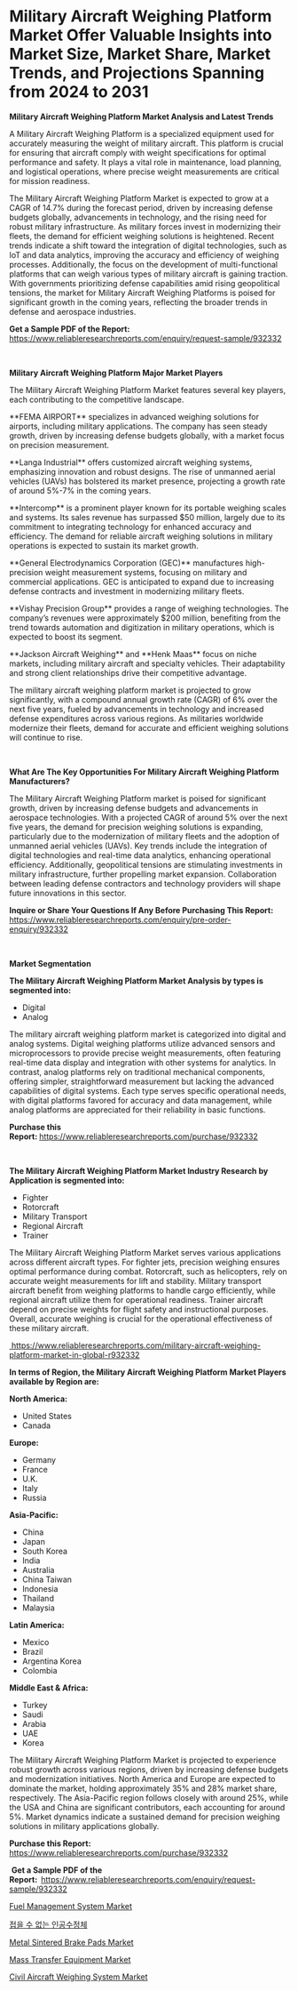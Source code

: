 <p><h1>Military Aircraft Weighing Platform Market Offer Valuable Insights into Market Size, Market Share, Market Trends, and Projections Spanning from 2024 to 2031</h1></p><p><strong>Military Aircraft Weighing Platform Market Analysis and Latest Trends</strong></p>
<p><p>A Military Aircraft Weighing Platform is a specialized equipment used for accurately measuring the weight of military aircraft. This platform is crucial for ensuring that aircraft comply with weight specifications for optimal performance and safety. It plays a vital role in maintenance, load planning, and logistical operations, where precise weight measurements are critical for mission readiness.</p><p>The Military Aircraft Weighing Platform Market is expected to grow at a CAGR of 14.7% during the forecast period, driven by increasing defense budgets globally, advancements in technology, and the rising need for robust military infrastructure. As military forces invest in modernizing their fleets, the demand for efficient weighing solutions is heightened. Recent trends indicate a shift toward the integration of digital technologies, such as IoT and data analytics, improving the accuracy and efficiency of weighing processes. Additionally, the focus on the development of multi-functional platforms that can weigh various types of military aircraft is gaining traction. With governments prioritizing defense capabilities amid rising geopolitical tensions, the market for Military Aircraft Weighing Platforms is poised for significant growth in the coming years, reflecting the broader trends in defense and aerospace industries.</p></p>
<p><strong>Get a Sample PDF of the Report:&nbsp;</strong> <a href="https://www.reliableresearchreports.com/enquiry/request-sample/932332">https://www.reliableresearchreports.com/enquiry/request-sample/932332</a></p>
<p>&nbsp;</p>
<p><strong>Military Aircraft Weighing Platform Major Market Players</strong></p>
<p><p>The Military Aircraft Weighing Platform Market features several key players, each contributing to the competitive landscape. </p><p>**FEMA AIRPORT** specializes in advanced weighing solutions for airports, including military applications. The company has seen steady growth, driven by increasing defense budgets globally, with a market focus on precision measurement.</p><p>**Langa Industrial** offers customized aircraft weighing systems, emphasizing innovation and robust designs. The rise of unmanned aerial vehicles (UAVs) has bolstered its market presence, projecting a growth rate of around 5%-7% in the coming years.</p><p>**Intercomp** is a prominent player known for its portable weighing scales and systems. Its sales revenue has surpassed $50 million, largely due to its commitment to integrating technology for enhanced accuracy and efficiency. The demand for reliable aircraft weighing solutions in military operations is expected to sustain its market growth.</p><p>**General Electrodynamics Corporation (GEC)** manufactures high-precision weight measurement systems, focusing on military and commercial applications. GEC is anticipated to expand due to increasing defense contracts and investment in modernizing military fleets.</p><p>**Vishay Precision Group** provides a range of weighing technologies. The company’s revenues were approximately $200 million, benefiting from the trend towards automation and digitization in military operations, which is expected to boost its segment.</p><p>**Jackson Aircraft Weighing** and **Henk Maas** focus on niche markets, including military aircraft and specialty vehicles. Their adaptability and strong client relationships drive their competitive advantage.</p><p>The military aircraft weighing platform market is projected to grow significantly, with a compound annual growth rate (CAGR) of 6% over the next five years, fueled by advancements in technology and increased defense expenditures across various regions. As militaries worldwide modernize their fleets, demand for accurate and efficient weighing solutions will continue to rise.</p></p>
<p>&nbsp;</p>
<p><strong>What Are The Key Opportunities For Military Aircraft Weighing Platform Manufacturers?</strong></p>
<p><p>The Military Aircraft Weighing Platform market is poised for significant growth, driven by increasing defense budgets and advancements in aerospace technologies. With a projected CAGR of around 5% over the next five years, the demand for precision weighing solutions is expanding, particularly due to the modernization of military fleets and the adoption of unmanned aerial vehicles (UAVs). Key trends include the integration of digital technologies and real-time data analytics, enhancing operational efficiency. Additionally, geopolitical tensions are stimulating investments in military infrastructure, further propelling market expansion. Collaboration between leading defense contractors and technology providers will shape future innovations in this sector.</p></p>
<p><strong>Inquire or Share Your Questions If Any Before Purchasing This Report:</strong> <a href="https://www.reliableresearchreports.com/enquiry/pre-order-enquiry/932332">https://www.reliableresearchreports.com/enquiry/pre-order-enquiry/932332</a></p>
<p>&nbsp;</p>
<p><strong>Market Segmentation</strong></p>
<p><strong>The Military Aircraft Weighing Platform Market Analysis by types is segmented into:</strong></p>
<p><ul><li>Digital</li><li>Analog</li></ul></p>
<p><p>The military aircraft weighing platform market is categorized into digital and analog systems. Digital weighing platforms utilize advanced sensors and microprocessors to provide precise weight measurements, often featuring real-time data display and integration with other systems for analytics. In contrast, analog platforms rely on traditional mechanical components, offering simpler, straightforward measurement but lacking the advanced capabilities of digital systems. Each type serves specific operational needs, with digital platforms favored for accuracy and data management, while analog platforms are appreciated for their reliability in basic functions.</p></p>
<p><strong>Purchase this Report:&nbsp;</strong><a href="https://www.reliableresearchreports.com/purchase/932332">https://www.reliableresearchreports.com/purchase/932332</a></p>
<p>&nbsp;</p>
<p><strong>The Military Aircraft Weighing Platform Market Industry Research by Application is segmented into:</strong></p>
<p><ul><li>Fighter</li><li>Rotorcraft</li><li>Military Transport</li><li>Regional Aircraft</li><li>Trainer</li></ul></p>
<p><p>The Military Aircraft Weighing Platform Market serves various applications across different aircraft types. For fighter jets, precision weighing ensures optimal performance during combat. Rotorcraft, such as helicopters, rely on accurate weight measurements for lift and stability. Military transport aircraft benefit from weighing platforms to handle cargo efficiently, while regional aircraft utilize them for operational readiness. Trainer aircraft depend on precise weights for flight safety and instructional purposes. Overall, accurate weighing is crucial for the operational effectiveness of these military aircraft.</p></p>
<p><a href="https://www.reliableresearchreports.com/military-aircraft-weighing-platform-market-in-global-r932332">&nbsp;https://www.reliableresearchreports.com/military-aircraft-weighing-platform-market-in-global-r932332</a></p>
<p><strong>In terms of Region, the Military Aircraft Weighing Platform Market Players available by Region are:</strong></p>
<p>
    <p> <strong> North America: </strong>
        <ul>
            <li>United States</li>
            <li>Canada</li>
        </ul>
        </p> 
    <p> <strong> Europe: </strong>
        <ul>
            <li>Germany</li>
            <li>France</li>
            <li>U.K.</li>
            <li>Italy</li>
            <li>Russia</li>
        </ul>
        </p> 
    <p> <strong> Asia-Pacific: </strong>
        <ul>
            <li>China</li>
            <li>Japan</li>
            <li>South Korea</li>
            <li>India</li>
            <li>Australia</li>
            <li>China Taiwan</li>
            <li>Indonesia</li>
            <li>Thailand</li>
            <li>Malaysia</li>
        </ul>
        </p> 
    <p> <strong> Latin America: </strong>
        <ul>
            <li>Mexico</li>
            <li>Brazil</li>
            <li>Argentina Korea</li>
            <li>Colombia</li>
        </ul>
        </p> 
    <p> <strong> Middle East & Africa: </strong>
        <ul>
            <li>Turkey</li>
            <li>Saudi</li>
            <li>Arabia</li>
            <li>UAE</li>
            <li>Korea</li>
        </ul>
    </p>
    </p>
<p><p>The Military Aircraft Weighing Platform Market is projected to experience robust growth across various regions, driven by increasing defense budgets and modernization initiatives. North America and Europe are expected to dominate the market, holding approximately 35% and 28% market share, respectively. The Asia-Pacific region follows closely with around 25%, while the USA and China are significant contributors, each accounting for around 5%. Market dynamics indicate a sustained demand for precision weighing solutions in military applications globally.</p></p>
<p><strong>Purchase this Report: </strong><a href="https://www.reliableresearchreports.com/purchase/932332">https://www.reliableresearchreports.com/purchase/932332</a></p>
<p>&nbsp;<strong>Get a Sample PDF of the Report:&nbsp;&nbsp;</strong><a href="https://www.reliableresearchreports.com/enquiry/request-sample/932332">https://www.reliableresearchreports.com/enquiry/request-sample/932332</a></p>
<p><strong></strong></p>
<p><p><a href="https://medium.com/@nathanmurray84/the-fuel-management-system-market-is-experiencing-higher-than-anticipated-demand-compared-to-7d74bd255444">Fuel Management System Market</a></p><p><a href="https://medium.com/@biancamacdonald87/%EC%84%B8%EA%B3%84-non-foldable-intraocular-lens-market-%EC%9D%80-2024%EC%97%90%EC%84%9C-2031%EB%A1%9C-%EC%97%B0%ED%8F%89%EA%B7%A0-%EC%A6%9D%EA%B0%80%EC%9C%A8%EC%9D%84-%EB%B3%B4%EC%9D%BC-%EA%B2%83%EC%9C%BC%EB%A1%9C-%EC%98%88%EC%83%81%EB%90%A9%EB%8B%88%EB%8B%A4-992bd9e4df8b">접을 수 없는 인공수정체</a></p><p><a href="https://issuu.com/reportprime-2/docs/metal-sintered-brake-pads-market-si_883483cf03ea9a">Metal Sintered Brake Pads Market</a></p><p><a href="https://www.linkedin.com/pulse/mass-transfer-equipment-market-size-share-analysis--z6j0f?trackingId=7jO0v8vbTUmLLMgwbUy%2BJg%3D%3D">Mass Transfer Equipment Market</a></p><p><a href="https://github.com/FahadAhmed712/Market-Research-Report-List-1/blob/main/civil-aircraft-weighing-system-market.md">Civil Aircraft Weighing System Market</a></p></p>